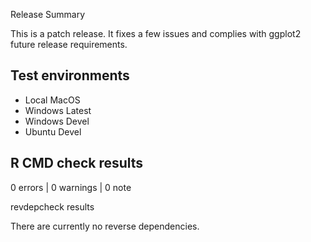 
Release Summary


This is a patch release. It fixes a few issues and complies with ggplot2 
future release requirements. 

## Test environments

* Local MacOS 
* Windows Latest 
* Windows Devel 
* Ubuntu Devel

## R CMD check results

0 errors | 0 warnings | 0 note

revdepcheck results

There are currently no reverse dependencies.

